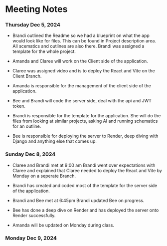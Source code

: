 # Meeting Notes

### Thursday Dec 5, 2024

- Brandi outlined the Readme so we had a blueprint on what the app would look like for files.  This can be found in Project description area.  All scematics and outlines are also there.  Brandi was assigned a template for the whole project.

- Amanda and Claree will work on the Client side of the application.

- Claree was assigned video and is to deploy the React and Vite on the Client Branch.

- Amanda is responsible for the management of the client side of the application.

- Bee and Brandi will code the server side, deal with the api and JWT token.

- Brandi is responsible for the template for the application.  She will do the files from looking at similar projects, asking AI and running schematics for an outline.

- Bee is responsible for deploying the server to Render, deep diving with Django and anything else that comes up. 


### Sunday Dec 8, 2024

- Claree and Brandi met at 9:00 am 
Brandi went over expectations with Claree and explained that Claree needed to deploy the React and Vite by Monday on a seperate Branch.

- Brandi has created and coded most of the template for the server side of the application.

- Brandi and Bee met at 6:45pm Brandi updated Bee on progress.

- Bee has done a deep dive on Render and has deployed the server onto Render successfully.

- Amanda will be updated on Monday during class.

### Monday Dec 9, 2024
